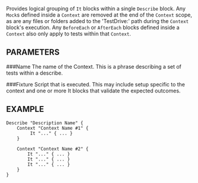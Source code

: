 Provides logical grouping of `It` blocks within a single `Describe` block.  Any `Mock`s defined inside a `Context` are removed at the end of the `Context` scope, as are any files or folders added to the 'TestDrive:\' path during the `Context` block's execution.  Any `BeforeEach` or `AfterEach` blocks defined inside a `Context`
also only apply to tests within that `Context`.

PARAMETERS
-----------
###Name
The name of the Context. This is a phrase describing a set of tests within a describe.

###Fixture
Script that is executed. This may include setup specific to the context and one or more It blocks that validate the expected outcomes.

EXAMPLE
---------
```posh
Describe "Description Name" {
    Context "Context Name #1" {
         It "..." { ... }
    }

    Context "Context Name #2" {
        It "..." { ... }
        It "..." { ... }
        It "..." { ... }
    }
}
```